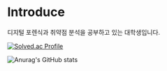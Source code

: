# Introduce

디지털 포렌식과 취약점 분석을 공부하고 있는 대학생입니다.


[![Solved.ac Profile](http://mazassumnida.wtf/api/v2/generate_badge?boj=백준아이디)](https://solved.ac/pudlegi/)

![Anurag's GitHub stats](https://github-readme-stats.vercel.app/api?username=pudlegi&show_icons=true)
